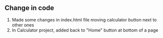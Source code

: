 ## Change in code

1. Made some changes in index.html file moving calculator button next to other ones
2. In Calculator project, added back to "Home" button at bottom of a page
